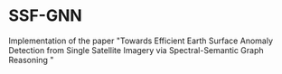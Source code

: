 # SSF-GNN
Implementation of the paper "Towards Efficient Earth Surface Anomaly Detection from Single Satellite Imagery via Spectral-Semantic Graph Reasoning "
